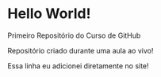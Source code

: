 # Hello World!
 Primeiro Repositório do Curso de GitHub

Repositório criado durante uma aula ao vivo!

Essa linha eu adicionei diretamente no site!
